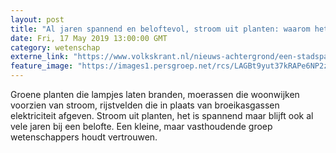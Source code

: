 ```yaml
---
layout: post
title: "Al jaren spannend en beloftevol, stroom uit planten: waarom het dan toch niet echt wil opschieten"
date: Fri, 17 May 2019 13:00:00 GMT
category: wetenschap
externe_link: "https://www.volkskrant.nl/nieuws-achtergrond/een-stadspark-verlicht-door-de-natuur-wordt-het-toch-nog-wat-met-stroom-uit-planten~b0998398/"
feature_image: "https://images1.persgroep.net/rcs/LAGBt9yut37kRAPe6NP2z8u5ya0/diocontent/147560409/_crop/0/1540/5792/5786/_fill/320/320?appId=93a17a8fd81db0de025c8abd1cca1279&quality=0.85"
---
```


Groene planten die lampjes laten branden, moerassen die woonwijken voorzien van stroom, rijstvelden die in plaats van broeikasgassen elektriciteit afgeven. Stroom uit planten, het is spannend maar blijft ook al vele jaren bij een belofte. Een kleine, maar vasthoudende groep wetenschappers houdt vertrouwen.
